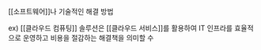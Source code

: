 [[소프트웨어]]나 기술적인 해결 방법

ex) [[클라우드 컴퓨팅]] 솔루션은 [[클라우드 서비스]]를 활용하여 IT 인프라를 효율적으로 운영하고 비용을 절감하는 해결책을 의미할 수